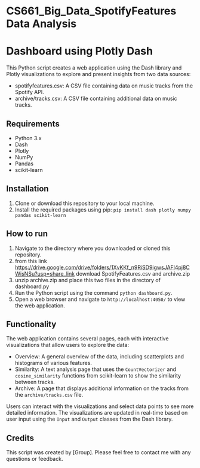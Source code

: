 # CS661_Big_Data_SpotifyFeatures Data Analysis

# Dashboard using Plotly Dash

This Python script creates a web application using the Dash library and Plotly visualizations to explore and present insights from two data sources:

- spotifyfeatures.csv: A CSV file containing data on music tracks from the Spotify API.
- archive/tracks.csv: A CSV file containing additional data on music tracks.

## Requirements

- Python 3.x
- Dash
- Plotly
- NumPy
- Pandas
- scikit-learn

## Installation

1. Clone or download this repository to your local machine.
2. Install the required packages using pip: `pip install dash plotly numpy pandas scikit-learn`

## How to run 

1. Navigate to the directory where you downloaded or cloned this repository.
2. from this link https://drive.google.com/drive/folders/1XvKKf_n9RiSD9igwsJAFl4pj8CWisNSu?usp=share_link download SpotifyFeatures.csv and archive.zip 
3. unzip archive.zip and place this two files in the directory of dashboard.py 
4. Run the Python script using the command `python dashboard.py`.
5. Open a web browser and navigate to `http://localhost:4050/` to view the web application.

## Functionality

The web application contains several pages, each with interactive visualizations that allow users to explore the data:

- Overview: A general overview of the data, including scatterplots and histograms of various features.
- Similarity: A text analysis page that uses the `CountVectorizer` and `cosine_similarity` functions from scikit-learn to show the similarity between tracks.
- Archive: A page that displays additional information on the tracks from the `archive/tracks.csv` file.

Users can interact with the visualizations and select data points to see more detailed information. The visualizations are updated in real-time based on user input using the `Input` and `Output` classes from the Dash library.

## Credits

This script was created by [Group]. Please feel free to contact me with any questions or feedback.
